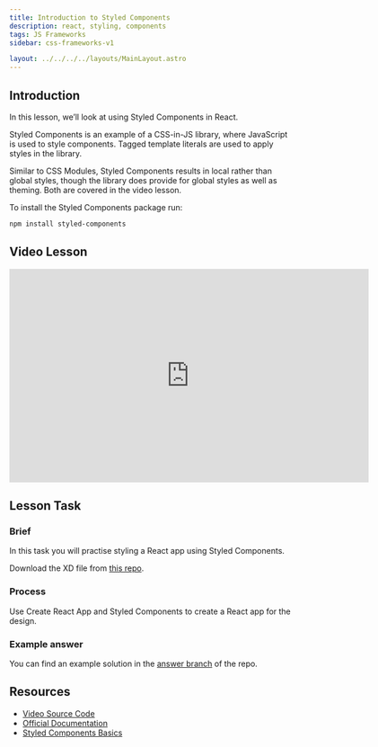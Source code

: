 ```yaml
---
title: Introduction to Styled Components
description: react, styling, components
tags: JS Frameworks
sidebar: css-frameworks-v1

layout: ../../../../layouts/MainLayout.astro
---
```


## Introduction

In this lesson, we’ll look at using Styled Components in React.

Styled Components is an example of a CSS-in-JS library, where JavaScript is used to style components. Tagged template literals are used to apply styles in the library.

Similar to CSS Modules, Styled Components results in local rather than global styles, though the library does provide for global styles as well as theming. Both are covered in the video lesson.

To install the Styled Components package run:

```bash
npm install styled-components
```

## Video Lesson

<iframe src="https://player.vimeo.com/video/437837847" width="640" height="380" frameborder="0" allow="autoplay; fullscreen" allowfullscreen=""></iframe>

## Lesson Task

### Brief

In this task you will practise styling a React app using Styled Components.

Download the XD file from [this repo](https://github.com/NoroffFEU/styled-components-introduction-lesson-task).

### Process

Use Create React App and Styled Components to create a React app for the design.

### Example answer

You can find an example solution in the [answer branch](https://github.com/NoroffFEU/styled-components-introduction-lesson-task/tree/answer) of the repo.

## Resources

- [Video Source Code](https://github.com/NoroffFEU/styled-components-introduction)
- [Official Documentation](https://styled-components.com/docs)
- [Styled Components Basics](https://styled-components.com/docs/basics)
